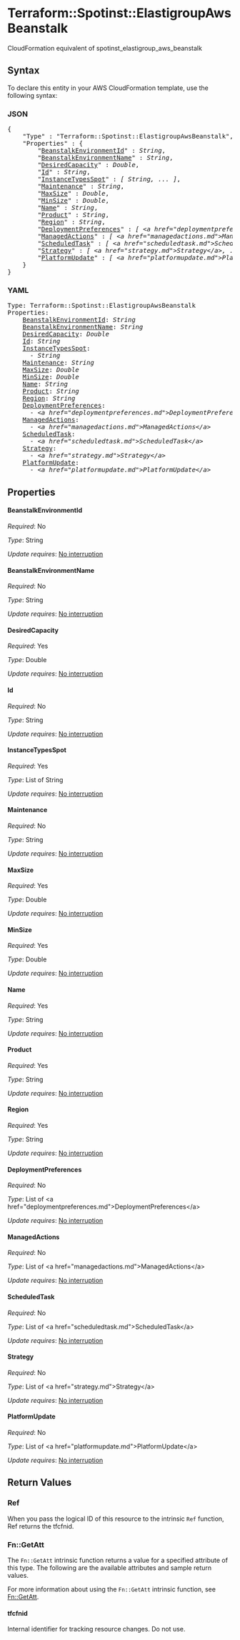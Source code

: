 # Terraform::Spotinst::ElastigroupAwsBeanstalk

CloudFormation equivalent of spotinst_elastigroup_aws_beanstalk

## Syntax

To declare this entity in your AWS CloudFormation template, use the following syntax:

### JSON

<pre>
{
    "Type" : "Terraform::Spotinst::ElastigroupAwsBeanstalk",
    "Properties" : {
        "<a href="#beanstalkenvironmentid" title="BeanstalkEnvironmentId">BeanstalkEnvironmentId</a>" : <i>String</i>,
        "<a href="#beanstalkenvironmentname" title="BeanstalkEnvironmentName">BeanstalkEnvironmentName</a>" : <i>String</i>,
        "<a href="#desiredcapacity" title="DesiredCapacity">DesiredCapacity</a>" : <i>Double</i>,
        "<a href="#id" title="Id">Id</a>" : <i>String</i>,
        "<a href="#instancetypesspot" title="InstanceTypesSpot">InstanceTypesSpot</a>" : <i>[ String, ... ]</i>,
        "<a href="#maintenance" title="Maintenance">Maintenance</a>" : <i>String</i>,
        "<a href="#maxsize" title="MaxSize">MaxSize</a>" : <i>Double</i>,
        "<a href="#minsize" title="MinSize">MinSize</a>" : <i>Double</i>,
        "<a href="#name" title="Name">Name</a>" : <i>String</i>,
        "<a href="#product" title="Product">Product</a>" : <i>String</i>,
        "<a href="#region" title="Region">Region</a>" : <i>String</i>,
        "<a href="#deploymentpreferences" title="DeploymentPreferences">DeploymentPreferences</a>" : <i>[ &lt;a href=&#34;deploymentpreferences.md&#34;&gt;DeploymentPreferences&lt;/a&gt;, ... ]</i>,
        "<a href="#managedactions" title="ManagedActions">ManagedActions</a>" : <i>[ &lt;a href=&#34;managedactions.md&#34;&gt;ManagedActions&lt;/a&gt;, ... ]</i>,
        "<a href="#scheduledtask" title="ScheduledTask">ScheduledTask</a>" : <i>[ &lt;a href=&#34;scheduledtask.md&#34;&gt;ScheduledTask&lt;/a&gt;, ... ]</i>,
        "<a href="#strategy" title="Strategy">Strategy</a>" : <i>[ &lt;a href=&#34;strategy.md&#34;&gt;Strategy&lt;/a&gt;, ... ]</i>,
        "<a href="#platformupdate" title="PlatformUpdate">PlatformUpdate</a>" : <i>[ &lt;a href=&#34;platformupdate.md&#34;&gt;PlatformUpdate&lt;/a&gt;, ... ]</i>
    }
}
</pre>

### YAML

<pre>
Type: Terraform::Spotinst::ElastigroupAwsBeanstalk
Properties:
    <a href="#beanstalkenvironmentid" title="BeanstalkEnvironmentId">BeanstalkEnvironmentId</a>: <i>String</i>
    <a href="#beanstalkenvironmentname" title="BeanstalkEnvironmentName">BeanstalkEnvironmentName</a>: <i>String</i>
    <a href="#desiredcapacity" title="DesiredCapacity">DesiredCapacity</a>: <i>Double</i>
    <a href="#id" title="Id">Id</a>: <i>String</i>
    <a href="#instancetypesspot" title="InstanceTypesSpot">InstanceTypesSpot</a>: <i>
      - String</i>
    <a href="#maintenance" title="Maintenance">Maintenance</a>: <i>String</i>
    <a href="#maxsize" title="MaxSize">MaxSize</a>: <i>Double</i>
    <a href="#minsize" title="MinSize">MinSize</a>: <i>Double</i>
    <a href="#name" title="Name">Name</a>: <i>String</i>
    <a href="#product" title="Product">Product</a>: <i>String</i>
    <a href="#region" title="Region">Region</a>: <i>String</i>
    <a href="#deploymentpreferences" title="DeploymentPreferences">DeploymentPreferences</a>: <i>
      - &lt;a href=&#34;deploymentpreferences.md&#34;&gt;DeploymentPreferences&lt;/a&gt;</i>
    <a href="#managedactions" title="ManagedActions">ManagedActions</a>: <i>
      - &lt;a href=&#34;managedactions.md&#34;&gt;ManagedActions&lt;/a&gt;</i>
    <a href="#scheduledtask" title="ScheduledTask">ScheduledTask</a>: <i>
      - &lt;a href=&#34;scheduledtask.md&#34;&gt;ScheduledTask&lt;/a&gt;</i>
    <a href="#strategy" title="Strategy">Strategy</a>: <i>
      - &lt;a href=&#34;strategy.md&#34;&gt;Strategy&lt;/a&gt;</i>
    <a href="#platformupdate" title="PlatformUpdate">PlatformUpdate</a>: <i>
      - &lt;a href=&#34;platformupdate.md&#34;&gt;PlatformUpdate&lt;/a&gt;</i>
</pre>

## Properties

#### BeanstalkEnvironmentId

_Required_: No

_Type_: String

_Update requires_: [No interruption](https://docs.aws.amazon.com/AWSCloudFormation/latest/UserGuide/using-cfn-updating-stacks-update-behaviors.html#update-no-interrupt)

#### BeanstalkEnvironmentName

_Required_: No

_Type_: String

_Update requires_: [No interruption](https://docs.aws.amazon.com/AWSCloudFormation/latest/UserGuide/using-cfn-updating-stacks-update-behaviors.html#update-no-interrupt)

#### DesiredCapacity

_Required_: Yes

_Type_: Double

_Update requires_: [No interruption](https://docs.aws.amazon.com/AWSCloudFormation/latest/UserGuide/using-cfn-updating-stacks-update-behaviors.html#update-no-interrupt)

#### Id

_Required_: No

_Type_: String

_Update requires_: [No interruption](https://docs.aws.amazon.com/AWSCloudFormation/latest/UserGuide/using-cfn-updating-stacks-update-behaviors.html#update-no-interrupt)

#### InstanceTypesSpot

_Required_: Yes

_Type_: List of String

_Update requires_: [No interruption](https://docs.aws.amazon.com/AWSCloudFormation/latest/UserGuide/using-cfn-updating-stacks-update-behaviors.html#update-no-interrupt)

#### Maintenance

_Required_: No

_Type_: String

_Update requires_: [No interruption](https://docs.aws.amazon.com/AWSCloudFormation/latest/UserGuide/using-cfn-updating-stacks-update-behaviors.html#update-no-interrupt)

#### MaxSize

_Required_: Yes

_Type_: Double

_Update requires_: [No interruption](https://docs.aws.amazon.com/AWSCloudFormation/latest/UserGuide/using-cfn-updating-stacks-update-behaviors.html#update-no-interrupt)

#### MinSize

_Required_: Yes

_Type_: Double

_Update requires_: [No interruption](https://docs.aws.amazon.com/AWSCloudFormation/latest/UserGuide/using-cfn-updating-stacks-update-behaviors.html#update-no-interrupt)

#### Name

_Required_: Yes

_Type_: String

_Update requires_: [No interruption](https://docs.aws.amazon.com/AWSCloudFormation/latest/UserGuide/using-cfn-updating-stacks-update-behaviors.html#update-no-interrupt)

#### Product

_Required_: Yes

_Type_: String

_Update requires_: [No interruption](https://docs.aws.amazon.com/AWSCloudFormation/latest/UserGuide/using-cfn-updating-stacks-update-behaviors.html#update-no-interrupt)

#### Region

_Required_: Yes

_Type_: String

_Update requires_: [No interruption](https://docs.aws.amazon.com/AWSCloudFormation/latest/UserGuide/using-cfn-updating-stacks-update-behaviors.html#update-no-interrupt)

#### DeploymentPreferences

_Required_: No

_Type_: List of &lt;a href=&#34;deploymentpreferences.md&#34;&gt;DeploymentPreferences&lt;/a&gt;

_Update requires_: [No interruption](https://docs.aws.amazon.com/AWSCloudFormation/latest/UserGuide/using-cfn-updating-stacks-update-behaviors.html#update-no-interrupt)

#### ManagedActions

_Required_: No

_Type_: List of &lt;a href=&#34;managedactions.md&#34;&gt;ManagedActions&lt;/a&gt;

_Update requires_: [No interruption](https://docs.aws.amazon.com/AWSCloudFormation/latest/UserGuide/using-cfn-updating-stacks-update-behaviors.html#update-no-interrupt)

#### ScheduledTask

_Required_: No

_Type_: List of &lt;a href=&#34;scheduledtask.md&#34;&gt;ScheduledTask&lt;/a&gt;

_Update requires_: [No interruption](https://docs.aws.amazon.com/AWSCloudFormation/latest/UserGuide/using-cfn-updating-stacks-update-behaviors.html#update-no-interrupt)

#### Strategy

_Required_: No

_Type_: List of &lt;a href=&#34;strategy.md&#34;&gt;Strategy&lt;/a&gt;

_Update requires_: [No interruption](https://docs.aws.amazon.com/AWSCloudFormation/latest/UserGuide/using-cfn-updating-stacks-update-behaviors.html#update-no-interrupt)

#### PlatformUpdate

_Required_: No

_Type_: List of &lt;a href=&#34;platformupdate.md&#34;&gt;PlatformUpdate&lt;/a&gt;

_Update requires_: [No interruption](https://docs.aws.amazon.com/AWSCloudFormation/latest/UserGuide/using-cfn-updating-stacks-update-behaviors.html#update-no-interrupt)

## Return Values

### Ref

When you pass the logical ID of this resource to the intrinsic `Ref` function, Ref returns the tfcfnid.

### Fn::GetAtt

The `Fn::GetAtt` intrinsic function returns a value for a specified attribute of this type. The following are the available attributes and sample return values.

For more information about using the `Fn::GetAtt` intrinsic function, see [Fn::GetAtt](https://docs.aws.amazon.com/AWSCloudFormation/latest/UserGuide/intrinsic-function-reference-getatt.html).

#### tfcfnid

Internal identifier for tracking resource changes. Do not use.

